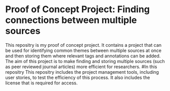 # Proof of Concept Project: Finding connections between multiple sources
This repositry is my proof of concept project.
It contains a project that can be used for identifying common themes between multiple sources at once and then storing them where relevant tags and annotations can be added. 
The aim of this project is to make finding and storing multiple sources (such as peer reviewed journal articles) more efficient for researchers.
#In this repositry
This repositry includes the project management tools, including user stories, to test the efficiency of this process.
It also includes the license that is required for access.
